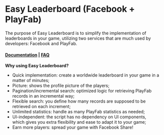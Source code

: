 # Easy Leaderboard (Facebook + PlayFab)

The purpose of Easy Leaderboard is to simplify the implementation of leaderboards in your game, utilizing two services that are much used by developers: Facebook and PlayFab.

#### **[Documentation](https://drive.google.com/drive/folders/1eVAs5yuUUaPlNkbQ65osw8Ro3elTm_1E)** | **[FAQ](https://github.com/PrimordiumGameStudio/easy-leaderboard-docs/tree/master/faq)**

**Why using Easy Leaderboard?**

- Quick implementation: create a worldwide leaderboard in your game in a matter of minutes;
- Picture: shows the profile picture of the players;
- Pagination/incremental search: optimized logic for retrieving PlayFab records in an incremental way;
- Flexible search: you define how many records are supposed to be retrieved on each increment;
- Unlimited statistics: handle as many PlayFab statistics as needed;
- UI-independent: the script has no dependency on UI components, which gives you extra flexibility and ease to adapt it to your game;
- Earn more players: spread your game with Facebook Share!
